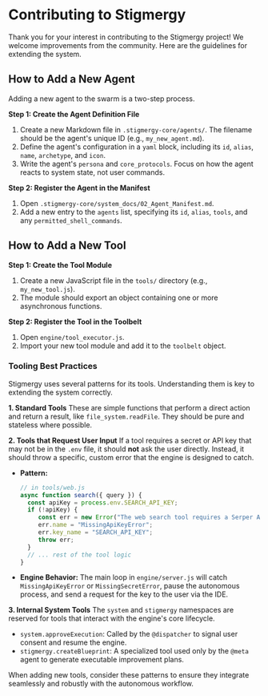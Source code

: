 # Contributing to Stigmergy

Thank you for your interest in contributing to the Stigmergy project! We welcome improvements from the community. Here are the guidelines for extending the system.

## How to Add a New Agent

Adding a new agent to the swarm is a two-step process.

**Step 1: Create the Agent Definition File**

1.  Create a new Markdown file in `.stigmergy-core/agents/`. The filename should be the agent's unique ID (e.g., `my_new_agent.md`).
2.  Define the agent's configuration in a `yaml` block, including its `id`, `alias`, `name`, `archetype`, and `icon`.
3.  Write the agent's `persona` and `core_protocols`. Focus on how the agent reacts to system state, not user commands.

**Step 2: Register the Agent in the Manifest**

1.  Open `.stigmergy-core/system_docs/02_Agent_Manifest.md`.
2.  Add a new entry to the `agents` list, specifying its `id`, `alias`, `tools`, and any `permitted_shell_commands`.

## How to Add a New Tool

**Step 1: Create the Tool Module**

1.  Create a new JavaScript file in the `tools/` directory (e.g., `my_new_tool.js`).
2.  The module should export an object containing one or more asynchronous functions.

**Step 2: Register the Tool in the Toolbelt**

1.  Open `engine/tool_executor.js`.
2.  Import your new tool module and add it to the `toolbelt` object.

### Tooling Best Practices

Stigmergy uses several patterns for its tools. Understanding them is key to extending the system correctly.

**1. Standard Tools**
These are simple functions that perform a direct action and return a result, like `file_system.readFile`. They should be pure and stateless where possible.

**2. Tools that Request User Input**
If a tool requires a secret or API key that may not be in the `.env` file, it should **not** ask the user directly. Instead, it should throw a specific, custom error that the engine is designed to catch.

*   **Pattern:**
    ```javascript
    // in tools/web.js
    async function search({ query }) {
      const apiKey = process.env.SEARCH_API_KEY;
      if (!apiKey) {
         const err = new Error("The web search tool requires a Serper API Key (SEARCH_API_KEY).");
         err.name = "MissingApiKeyError";
         err.key_name = "SEARCH_API_KEY";
         throw err;
      }
      // ... rest of the tool logic
    }
    ```
*   **Engine Behavior:** The main loop in `engine/server.js` will catch `MissingApiKeyError` or `MissingSecretError`, pause the autonomous process, and send a request for the key to the user via the IDE.

**3. Internal System Tools**
The `system` and `stigmergy` namespaces are reserved for tools that interact with the engine's core lifecycle.
*   `system.approveExecution`: Called by the `@dispatcher` to signal user consent and resume the engine.
*   `stigmergy.createBlueprint`: A specialized tool used only by the `@meta` agent to generate executable improvement plans.

When adding new tools, consider these patterns to ensure they integrate seamlessly and robustly with the autonomous workflow.

